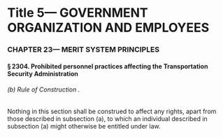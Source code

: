 
# Title 5— GOVERNMENT ORGANIZATION AND EMPLOYEES
### CHAPTER 23— MERIT SYSTEM PRINCIPLES
#### § 2304. Prohibited personnel practices affecting the Transportation Security Administration
###### (b) Rule of Construction .

Nothing in this section shall be construed to affect any rights, apart from those described in subsection (a), to which an individual described in subsection (a) might otherwise be entitled under law.

